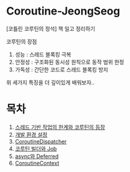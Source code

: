 # Coroutine-JeongSeog

[코틀린 코루틴의 정석] 책 일고 정리하기

코루틴의 장점

1. 성능 : 스레드 블록킹 극복
2. 안정성 : 구조화된 동시성 원칙으로 동작 범위 한정
3. 가독성 : 간단한 코드로 스레드 블록킹 방지

위 세가지 특징을 더 깊이있게 배워보자..

# 목차

1. [스레드 기반 작업의 한계와 코루틴의 등장](https://github.com/kim4152/Coroutine-JeongSeog/tree/main/a)
2. [개발 환경 설정](https://github.com/kim4152/Coroutine-JeongSeog/tree/main/b)
3. [CoroutineDispatcher](https://github.com/kim4152/Coroutine-JeongSeog/tree/main/c)
4. [코루틴 빌더와 Job](https://github.com/kim4152/Coroutine-JeongSeog/tree/main/d)
5. [async와 Deferred](https://github.com/kim4152/Coroutine-JeongSeog/tree/main/e)
6. [CoroutineContext](https://github.com/kim4152/Coroutine-JeongSeog/tree/main/f)

